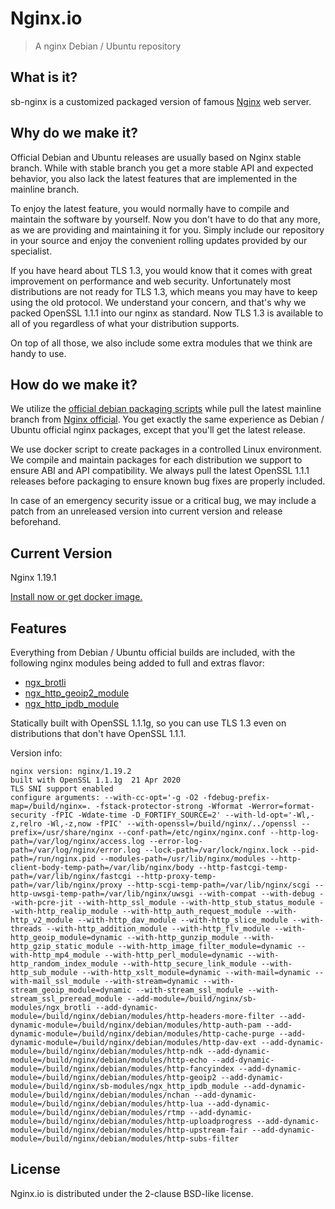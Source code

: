 # Nginx.io

> A nginx Debian / Ubuntu repository

## What is it?

sb-nginx is a customized packaged version of famous [Nginx](https://nginx.org/) web server.

## Why do we make it?

Official Debian and Ubuntu releases are usually based on Nginx stable branch. While with stable branch you get a more stable API and expected behavior, you also lack the latest features that are implemented in the mainline branch.

To enjoy the latest feature, you would normally have to compile and maintain the software by yourself. Now you don't have to do that any more, as we are providing and maintaining it for you. Simply include our repository in your source and enjoy the convenient rolling updates provided by our specialist.

If you have heard about TLS 1.3, you would know that it comes with great improvement on performance and web security. Unfortunately most distributions are not ready for TLS 1.3, which means you may have to keep using the old protocol. We understand your concern, and that's why we packed OpenSSL 1.1.1 into our nginx as standard. Now TLS 1.3 is available to all of you regardless of what your distribution supports.

On top of all those, we also include some extra modules that we think are handy to use.

## How do we make it?

We utilize the [official debian packaging scripts](https://salsa.debian.org/nginx-team/nginx) while pull the latest mainline branch from [Nginx official](http://nginx.org/en/download.html). You get exactly the same experience as Debian / Ubuntu official nginx packages, except that you'll get the latest release.

We use docker script to create packages in a controlled Linux environment. We compile and maintain packages for each distribution we support to ensure ABI and API compatibility. We always pull the latest OpenSSL 1.1.1 releases before packaging to ensure known bug fixes are properly included.

In case of an emergency security issue or a critical bug, we may include a patch from an unreleased version into current version and release beforehand.

## Current Version

Nginx 1.19.1

[Install now or get docker image.](install.md)

## Features

Everything from Debian / Ubuntu official builds are included, with the following nginx modules being added to full and extras flavor:

* [ngx_brotli](https://github.com/google/ngx_brotli)
* [ngx_http_geoip2_module](https://github.com/leev/ngx_http_geoip2_module)
* [ngx_http_ipdb_module](https://github.com/vislee/ngx_http_ipdb_module)

Statically built with OpenSSL 1.1.1g, so you can use TLS 1.3 even on distributions that don't have OpenSSL 1.1.1.

Version info:

```
nginx version: nginx/1.19.2
built with OpenSSL 1.1.1g  21 Apr 2020
TLS SNI support enabled
configure arguments: --with-cc-opt='-g -O2 -fdebug-prefix-map=/build/nginx=. -fstack-protector-strong -Wformat -Werror=format-security -fPIC -Wdate-time -D_FORTIFY_SOURCE=2' --with-ld-opt='-Wl,-z,relro -Wl,-z,now -fPIC' --with-openssl=/build/nginx/../openssl --prefix=/usr/share/nginx --conf-path=/etc/nginx/nginx.conf --http-log-path=/var/log/nginx/access.log --error-log-path=/var/log/nginx/error.log --lock-path=/var/lock/nginx.lock --pid-path=/run/nginx.pid --modules-path=/usr/lib/nginx/modules --http-client-body-temp-path=/var/lib/nginx/body --http-fastcgi-temp-path=/var/lib/nginx/fastcgi --http-proxy-temp-path=/var/lib/nginx/proxy --http-scgi-temp-path=/var/lib/nginx/scgi --http-uwsgi-temp-path=/var/lib/nginx/uwsgi --with-compat --with-debug --with-pcre-jit --with-http_ssl_module --with-http_stub_status_module --with-http_realip_module --with-http_auth_request_module --with-http_v2_module --with-http_dav_module --with-http_slice_module --with-threads --with-http_addition_module --with-http_flv_module --with-http_geoip_module=dynamic --with-http_gunzip_module --with-http_gzip_static_module --with-http_image_filter_module=dynamic --with-http_mp4_module --with-http_perl_module=dynamic --with-http_random_index_module --with-http_secure_link_module --with-http_sub_module --with-http_xslt_module=dynamic --with-mail=dynamic --with-mail_ssl_module --with-stream=dynamic --with-stream_geoip_module=dynamic --with-stream_ssl_module --with-stream_ssl_preread_module --add-module=/build/nginx/sb-modules/ngx_brotli --add-dynamic-module=/build/nginx/debian/modules/http-headers-more-filter --add-dynamic-module=/build/nginx/debian/modules/http-auth-pam --add-dynamic-module=/build/nginx/debian/modules/http-cache-purge --add-dynamic-module=/build/nginx/debian/modules/http-dav-ext --add-dynamic-module=/build/nginx/debian/modules/http-ndk --add-dynamic-module=/build/nginx/debian/modules/http-echo --add-dynamic-module=/build/nginx/debian/modules/http-fancyindex --add-dynamic-module=/build/nginx/debian/modules/http-geoip2 --add-dynamic-module=/build/nginx/sb-modules/ngx_http_ipdb_module --add-dynamic-module=/build/nginx/debian/modules/nchan --add-dynamic-module=/build/nginx/debian/modules/http-lua --add-dynamic-module=/build/nginx/debian/modules/rtmp --add-dynamic-module=/build/nginx/debian/modules/http-uploadprogress --add-dynamic-module=/build/nginx/debian/modules/http-upstream-fair --add-dynamic-module=/build/nginx/debian/modules/http-subs-filter
```

## License

Nginx.io is distributed under the 2-clause BSD-like license. 
